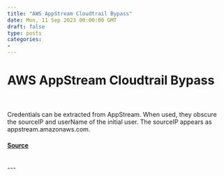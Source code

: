 ```yaml
---
title: "AWS AppStream Cloudtrail Bypass"
date: Mon, 11 Sep 2023 00:00:00 GMT
draft: false
type: posts
categories: 
- 
---
```

# AWS AppStream Cloudtrail Bypass

<br/>

<br/>
Credentials can be extracted from AppStream. When used, they obscure the sourceIP and userName of the initial user. The sourceIP appears as appstream.amazonaws.com.

#### [Source](https://www.cloudvulndb.org/aws-appstream-cloudtrail-bypass)

<br/>
---
